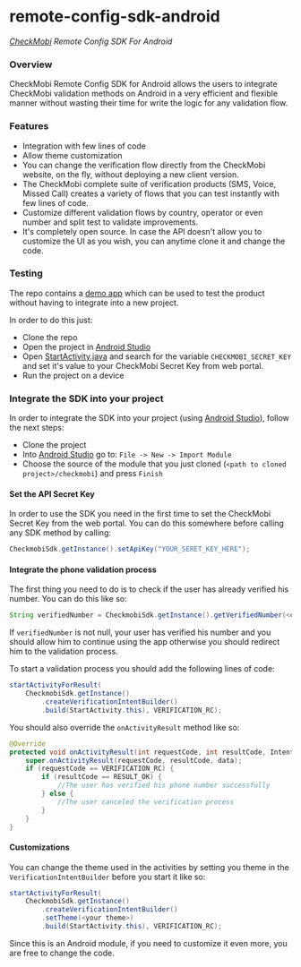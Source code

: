 # remote-config-sdk-android

*[CheckMobi][1] Remote Config SDK For Android*

### Overview

CheckMobi Remote Config SDK for Android allows the users to integrate CheckMobi validation methods 
on Android in a very efficient and flexible manner without wasting their time for write the logic for any validation flow.

### Features

- Integration with few lines of code 
- Allow theme customization
- You can change the verification flow directly from the CheckMobi website, on the fly, without deploying a new client version.
- The CheckMobi complete suite of verification products (SMS, Voice, Missed Call) creates a variety of flows that you can test instantly with few lines of code.
- Customize different validation flows by country, operator or even number and split test to validate improvements.
- It's completely open source. In case the API doesn't allow you to customize the UI as you wish, you can anytime clone it and change the code.

### Testing

The repo contains a [demo app][2] which can be used to test the product without having to integrate into a new project.

In order to do this just:

- Clone the repo
- Open the project in [Android Studio][3]
- Open [StartActivity.java][4] and search for the variable `CHECKMOBI_SECRET_KEY` and set it's value to your CheckMobi Secret Key from web portal.
- Run the project on a device

### Integrate the SDK into your project

In order to integrate the SDK into your project (using [Android Studio][3]), follow the next steps:

- Clone the project
- Into [Android Studio][3] go to: `File -> New -> Import Module`
- Choose the source of the module that you just cloned (`<path to cloned project>/checkmobi`) and press `Finish`

#### Set the API Secret Key

In order to use the SDK you need in the first time to set the CheckMobi Secret Key from the web portal. You can do this somewhere before calling any SDK method by calling:

```java
CheckmobiSdk.getInstance().setApiKey("YOUR_SERET_KEY_HERE");
```

#### Integrate the phone validation process

The first thing you need to do is to check if the user has already verified his number. You can do this like so:

```java
String verifiedNumber = CheckmobiSdk.getInstance().getVerifiedNumber(<context>);
```

If `verifiedNumber` is not null, your user has verified his number and you should allow him to continue using the app otherwise 
you should redirect him to the validation process.

To start a validation process you should add the following lines of code:

```java
startActivityForResult(
    CheckmobiSdk.getInstance()
        .createVerificationIntentBuilder()
        .build(StartActivity.this), VERIFICATION_RC);
```

You should also override the `onActivityResult` method like so:

```java
@Override
protected void onActivityResult(int requestCode, int resultCode, Intent data) {
    super.onActivityResult(requestCode, resultCode, data);
    if (requestCode == VERIFICATION_RC) {
        if (resultCode == RESULT_OK) {
            //The user has verified his phone number successfully
        } else {
            //The user canceled the verification process
        }
    }
}
```

#### Customizations

You can change the theme used in the activities by setting you theme in the `VerificationIntentBuilder` before you start it like so:

```java
startActivityForResult(
    CheckmobiSdk.getInstance()
        .createVerificationIntentBuilder()
        .setTheme(<your theme>)
        .build(StartActivity.this), VERIFICATION_RC);
```
 
Since this is an Android module, if you need to customize it even more, you are free to change the code.


[1]:https://checkmobi.com/
[2]:https://github.com/checkmobi/remote-config-sdk-android/tree/master/app/src/main/java/com/checkmobi/checkmobisample/ui
[3]:https://developer.android.com/studio
[4]:https://github.com/checkmobi/remote-config-sdk-android/blob/master/app/src/main/java/com/checkmobi/checkmobisample/ui/StartActivity.java